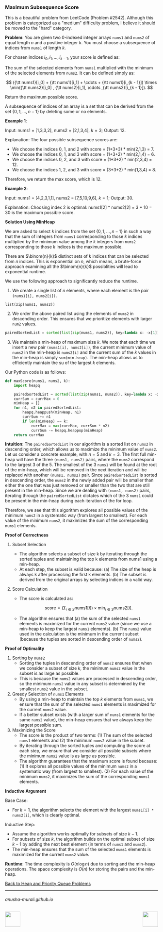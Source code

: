 ### Maximum Subsequence Score

This is a beautiful problem from LeetCode (Problem #2542). Although this problem is categorized as a "medium" difficulty
problem, I believe it should be moved to the "hard" category.

**Problem**: You are given two $0$-indexed integer arrays `nums1` and `nums2` of equal length $n$ and 
a positive integer $k$. You must choose a subsequence of indices from `nums1` of length $k$.

For chosen indices $i_0, i_1, \ldots, i_{k - 1}$, your score is defined as:

The sum of the selected elements from `nums1` multiplied with the minimum of the selected elements 
from `nums2`.
It can be defined simply as: 

$$
({\tt nums1}[i_0] + {\tt nums1}[i_1] + \cdots + {\tt nums1}[i_{k - 1}]) \times  \min({\tt nums2}[i_0] , {\tt nums2}[i_1], \cdots ,{\tt nums2}[i_{k - 1}]).
$$

Return the maximum possible score.

A subsequence of indices of an array is a set that can be derived from the set $\{0, 1, \ldots, n-1\}$ by deleting some or no elements.

 

**Example 1**:

Input: nums1 = [1,3,3,2], nums2 = [2,1,3,4], $k = 3$; Output: 12.

Explanation: The four possible subsequence scores are:
- We choose the indices 0, 1, and 2 with score = (1+3+3) * min(2,1,3) = 7.
- We choose the indices 0, 1, and 3 with score = (1+3+2) * min(2,1,4) = 6. 
- We choose the indices 0, 2, and 3 with score = (1+3+2) * min(2,3,4) = 12. 
- We choose the indices 1, 2, and 3 with score = (3+3+2) * min(1,3,4) = 8.
  
Therefore, we return the max score, which is 12.

**Example 2**:

Input: nums1 = [4,2,3,1,1], nums2 = [7,5,10,9,6], $k = 1$; Output: 30.

Explanation: 
Choosing index 2 is optimal: nums1[2] * nums2[2] = 3 * 10 = 30 is the maximum possible score.

**Solution Using MinHeap**

We are asked to select $k$ indices from the set $\{0, 1, \ldots, n-1\}$ in such a way that the sum of 
integers from `nums1` corresponding to those $k$ indices multiplied by the minimum value among the $k$ integers from `nums2` corresponding to those $k$ indices is the maximum possible.

There are $\binom{n}{k}$ distinct sets of $k$ indices that can be selected from $n$ indices. This is exponential on $n$, which means, a brute-force approach examining all the $\binom{n}{k}$ possiblities will lead to exponential runtime.

We use the following approach to significantly reduce the runtime.

1. We create a single list of $n$ elements, where each element is the pair `(nums1[i], nums2[i])`.
```pyton
list(zip(nums1, nums2))
```
2. We order the above paired list using the elements of `nums2` in descending order. This ensures that we prioritize elements with larger `num2` values.
```python
pairedSortedList = sorted(list(zip(nums1, nums2)), key=lambda x: -x[1])
```
3. We maintain a min-heap of maximum size $k$. We note that each time we insert a new pair `(nums1[i], nums2[i])`, the current minimum value of `nums2` in the min-heap is `nums2[i]` and the current sum of the $k$ values in the min-heap is simply `sum(min-heap)`. The min-heap allows us to efficiently maintain the su of the largest $k$ elements.

Our Python code is as follows:

```python
def maxScore(nums1, nums2, k):
    import heapq

    pairedSortedList = sorted(list(zip(nums1, nums2)), key=lambda x: -x[1])
    currSum = currMax = 0
    minHeap = []
    for n1, n2 in pairedSortedList:
        heapq.heappush(minHeap, n1)
        currSum += n1
        if len(minHeap) == k:
            currMax = max(currMax, currSum * n2)
            currSum -= heapq.heappop(minHeap)
    return currMax
```

**Intuition**: The `pairedSortedList` in our algorithm is a sorted list on `nums2` in descending order, which allows us to maximize the minimum value of `nums2`.  Let us consider a concrete example, with $n = 5$ and $k = 3$. The first full min-heap will have the three `(nums1, nums2)` pairs, where the `nums2` correspond to the largest 3 of the 5. The smallest of the 3 `nums1` will be found at the root of the min-heap, which will be removed in the next iteration and will be replaced with another `(nums1, nums2)` pair. Since `pairedSortedList` is sorted in descending order, the `nums2` in the newly added pair will be smaller than either the one that was just removed or smaller than the two that are still present in the min-heap. Since we are dealing with `(nums1, nums2)` pairs, iterating through the `pairedSortedList` dictates which of the 3 `nums1` could be present in the min-heap during each iteration of the for loop.

Therefore, we see that this algorithm explores all possible values of the minimum `nums2` in a systematic way (from largest to smallest). For each value of the minimum `nums2`, it maximizes the sum of the corresponding `nums1` elements.


**Proof of Correctness**

1. Subset Selection
   - The algorithm selects a subset of size k by iterating through the sorted tuples and maintaining the top k elements from nums1 using a min-heap.
   - At each step, the subset is valid because: (a) The size of the heap is always k after processing the first k elements. (b) The subset is derived from the original arrays by selecting indices in a valid way.
     
2. Score Calculation
   - The score is calculated as:

     $$
        \text{score} = \left ( \sum_{i \in S} \text{nums1}[i] \right ) \times \min_{i \in S} \text{nums2}[i].
     $$
   - The algorithm ensures that (a) the sum of the selected `nums1` elements is maximized for the current `nums2` value (since we use a min-heap to keep the largest `nums1` elements). (b) The `nums2` value used in the calculation is the minimum in the current subset (because the tuples are sorted in descending order of `nums2`).

**Proof of Optimality**

1. Sorting by `nums2`
   - Sorting the tuples in descending order of `nums2` ensures that when we consider a subset of size $k$, the minimum `nums2` value in the subset is as large as possible.
   - This is because the `nums2` values are processed in descending order, so the minimum `nums2` value in any subset is determined by the smallest `nums2` value in the subset.
2. Greedy Selection of `nums1` Elements
   - By using a min-heap to maintain the top $k$ elements from `nums1`, we ensure that the sum of the selected `nums1` elements is maximized for the current `nums2` value.
   - If a better subset exists (with a larger sum of `nums1` elements for the same `nums2` value), the min-heap ensures that we always keep the largest possible sum.
3. Maximizing the Score
   - The score is the product of two terms: (1) The sum of the selected `nums1` elements and (2) the minimum `nums2` value in the subset.
   - By iterating through the sorted tuples and computing the score at each step, we ensure that we consider all possible subsets where the minimum `nums2` value is as large as possible.
   - The algorithm guarantees that the maximum score is found because: (1) It explores all possible values of the minimum `nums2` in a systematic way (from largest to smallest). (2) For each value of the minimum `nums2`, it maximizes the sum of the corresponding `nums1` elements.

**Inductive Argument**

Base Case:

  - For $k=1$, the algorithm selects the element with the largest `nums1[i] * nums2[i]`, which is clearly optimal.

Inductive Step:

  - Assume the algorithm works optimally for subsets of size $k−1$.
  - For subsets of size $k$, the algorithm builds on the optimal subset of size $k−1$ by adding the next best element (in terms of `nums1` and `nums2`).
  - The min-heap ensures that the sum of the selected `nums1` elements is maximized for the current `nums2` value.


**Runtime**: The time complexity is $O(n \log n)$ due to sorting and the min-heap operations. The space complexity is $O(n)$ for storing the pairs and the min-heap.

[Back to Heap and Priority Queue Problems](./problems.md)

* * *
###### anusha-murali.github.io

<img src="https://github.com/anusha-murali/anusha-murali.github.io/assets/111596338/639243aa-2857-4595-a65a-7852762bb002" width="50" height="50" align="left">

[<img src="https://github.com/user-attachments/assets/989cfb30-4fb8-40f8-a812-8a054869aa32" width="50" height="50" align="right">](../index.md)

